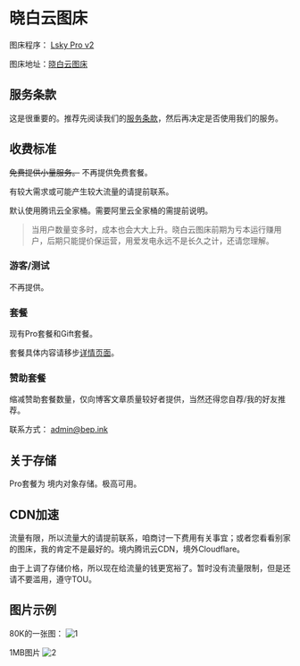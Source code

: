 # 晓白云图床

图床程序： [Lsky Pro v2](https://github.com/lsky-org/lsky-pro)

图床地址：[晓白云图床](https://img.akass.cn)

## 服务条款

这是很重要的。推荐先阅读我们的[服务条款](/agreement/imghost-rules.md)，然后再决定是否使用我们的服务。

## 收费标准

~~免费提供小量服务。~~ 不再提供免费套餐。

有较大需求或可能产生较大流量的请提前联系。

默认使用腾讯云全家桶。需要阿里云全家桶的需提前说明。

> 当用户数量变多时，成本也会大大上升。晓白云图床前期为亏本运行赚用户，后期只能提价保运营，用爱发电永远不是长久之计，还请您理解。

### 游客/测试

不再提供。

### 套餐

现有Pro套餐和Gift套餐。

套餐具体内容请移步[详情页面](https://img.akass.cn/page/pricing)。

### 赞助套餐

缩减赞助套餐数量，仅向博客文章质量较好者提供，当然还得您自荐/我的好友推荐。

联系方式： [admin@bep.ink](mailto:admin@bep.ink)

## 关于存储

Pro套餐为 境内对象存储。极高可用。

## CDN加速

流量有限，所以流量大的请提前联系，咱商讨一下费用有关事宜；或者您看看别家的图床，我的肯定不是最好的。境内腾讯云CDN，境外Cloudflare。

由于上调了存储价格，所以现在给流量的钱更宽裕了。暂时没有流量限制，但是还请不要滥用，遵守TOU。

## 图片示例

80K的一张图：
![1](https://img.cdn.chs.pub/2021/09/08/9e813a5a481bb.jpg)

1MB图片
![2](https://img.cdn.chs.pub/2021/07/09/940f36e7c78ea.webp)
